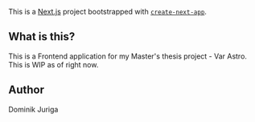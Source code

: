 This is a [Next.js](https://nextjs.org/) project bootstrapped with [`create-next-app`](https://github.com/vercel/next.js/tree/canary/packages/create-next-app).

## What is this?
This is a Frontend application for my Master's thesis project - Var Astro.
This is WIP as of right now.

## Author
Dominik Juriga